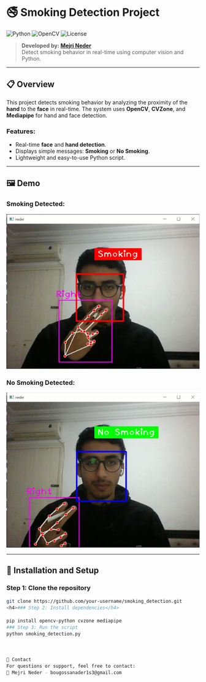 # 🚭 Smoking Detection Project

![Python](https://img.shields.io/badge/Python-3.8%2B-blue) ![OpenCV](https://img.shields.io/badge/OpenCV-Library-orange) ![License](https://img.shields.io/badge/License-MIT-green)

> **Developed by: [Mejri Neder](mailto:bougossanader1s3@gmail.com)**  
> Detect smoking behavior in real-time using computer vision and Python.

---

## 📋 Overview
This project detects smoking behavior by analyzing the proximity of the **hand** to the **face** in real-time. The system uses **OpenCV**, **CVZone**, and **Mediapipe** for hand and face detection.

### Features:
- Real-time **face** and **hand detection**.
- Displays simple messages: **Smoking** or **No Smoking**.
- Lightweight and easy-to-use Python script.

---

## 🖼 Demo

### Smoking Detected:
<img src="smoking.png" alt="Smoking Detected" class="screenshot">

### No Smoking Detected:
<img src="noSmoking.png" alt="Smoking Detected" class="screenshot">

---

## 🚀 Installation and Setup

### Step 1: Clone the repository
```bash
git clone https://github.com/your-username/smoking_detection.git
<h4>### Step 2: Install dependencies</h4>

pip install opencv-python cvzone mediapipe
### Step 3: Run the script
python smoking_detection.py



📧 Contact
For questions or support, feel free to contact:
📧 Mejri Neder - bougossanader1s3@gmail.com
